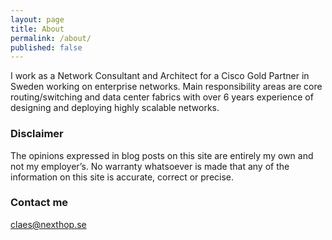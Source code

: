 ```yaml
---
layout: page
title: About
permalink: /about/
published: false
---
```

I work as a Network Consultant and Architect for a Cisco Gold Partner in Sweden working on enterprise networks. Main responsibility areas are core routing/switching and data center fabrics with over 6 years experience of designing and deploying highly scalable networks. 

### Disclaimer

The opinions expressed in blog posts on this site are entirely my own and not my employer’s. No warranty whatsoever is made that any of the information on this site is accurate, correct or precise.

### Contact me

[claes@nexthop.se](mailto:claes@nexthop.se)
